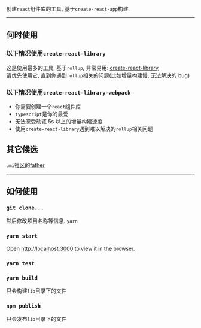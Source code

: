创建`react`组件库的工具, 基于`create-react-app`构建.

---

## 何时使用

### 以下情况使用`create-react-library`

这是使用最多的工具, 基于`rollup`, 非常易用:
[create-react-library](https://github.com/transitive-bullshit/create-react-library)\
请优先使用它, 直到你遇到`rollup`相关的问题(比如增量构建慢, 无法解决的 bug)

### 以下情况使用`create-react-library-webpack`

- 你需要创建一个`react`组件库
- `typescript`是你的最爱
- 无法忍受动辄 5s 以上的增量构建速度
- 使用`create-react-library`遇到难以解决的`rollup`相关问题

## 其它候选

`umi`社区的[father](https://github.com/umijs/father)

---

## 如何使用

### `git clone...`

然后修改项目名称等信息.
`yarn`

### `yarn start`

Open [http://localhost:3000](http://localhost:3000) to view it in the browser.

### `yarn test`

### `yarn build`

只会构建`lib`目录下的文件

### `npm publish`

只会发布`lib`目录下的文件
